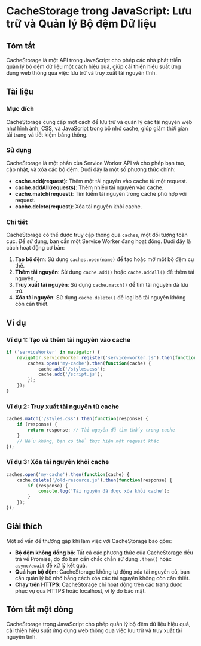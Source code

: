 <!--
Meta Description: # CacheStorage trong JavaScript: Lưu trữ và Quản lý Bộ đệm Dữ liệu ## Tóm tắt CacheStorage là một API trong JavaScript cho phép các nhà phát triển quả...
Meta Keywords: cache, tài, nguyên, một, cachestorage
-->

# CacheStorage trong JavaScript: Lưu trữ và Quản lý Bộ đệm Dữ liệu

## Tóm tắt
CacheStorage là một API trong JavaScript cho phép các nhà phát triển quản lý bộ đệm dữ liệu một cách hiệu quả, giúp cải thiện hiệu suất ứng dụng web thông qua việc lưu trữ và truy xuất tài nguyên tĩnh.

## Tài liệu

### Mục đích
CacheStorage cung cấp một cách để lưu trữ và quản lý các tài nguyên web như hình ảnh, CSS, và JavaScript trong bộ nhớ cache, giúp giảm thời gian tải trang và tiết kiệm băng thông.

### Sử dụng
CacheStorage là một phần của Service Worker API và cho phép bạn tạo, cập nhật, và xóa các bộ đệm. Dưới đây là một số phương thức chính:

- **cache.add(request)**: Thêm một tài nguyên vào cache từ một request.
- **cache.addAll(requests)**: Thêm nhiều tài nguyên vào cache.
- **cache.match(request)**: Tìm kiếm tài nguyên trong cache phù hợp với request.
- **cache.delete(request)**: Xóa tài nguyên khỏi cache.

### Chi tiết
CacheStorage có thể được truy cập thông qua `caches`, một đối tượng toàn cục. Để sử dụng, bạn cần một Service Worker đang hoạt động. Dưới đây là cách hoạt động cơ bản:

1. **Tạo bộ đệm**: Sử dụng `caches.open(name)` để tạo hoặc mở một bộ đệm cụ thể.
2. **Thêm tài nguyên**: Sử dụng `cache.add()` hoặc `cache.addAll()` để thêm tài nguyên.
3. **Truy xuất tài nguyên**: Sử dụng `cache.match()` để tìm tài nguyên đã lưu trữ.
4. **Xóa tài nguyên**: Sử dụng `cache.delete()` để loại bỏ tài nguyên không còn cần thiết.

## Ví dụ

### Ví dụ 1: Tạo và thêm tài nguyên vào cache
```javascript
if ('serviceWorker' in navigator) {
    navigator.serviceWorker.register('service-worker.js').then(function() {
        caches.open('my-cache').then(function(cache) {
            cache.add('/styles.css');
            cache.add('/script.js');
        });
    });
}
```

### Ví dụ 2: Truy xuất tài nguyên từ cache
```javascript
caches.match('/styles.css').then(function(response) {
    if (response) {
        return response; // Tài nguyên đã tìm thấy trong cache
    }
    // Nếu không, bạn có thể thực hiện một request khác
});
```

### Ví dụ 3: Xóa tài nguyên khỏi cache
```javascript
caches.open('my-cache').then(function(cache) {
    cache.delete('/old-resource.js').then(function(response) {
        if (response) {
            console.log('Tài nguyên đã được xóa khỏi cache');
        }
    });
});
```

## Giải thích
Một số vấn đề thường gặp khi làm việc với CacheStorage bao gồm:

- **Bộ đệm không đồng bộ**: Tất cả các phương thức của CacheStorage đều trả về Promise, do đó bạn cần chắc chắn sử dụng `.then()` hoặc `async/await` để xử lý kết quả.
- **Quá hạn bộ đệm**: CacheStorage không tự động xóa tài nguyên cũ, bạn cần quản lý bộ nhớ bằng cách xóa các tài nguyên không còn cần thiết.
- **Chạy trên HTTPS**: CacheStorage chỉ hoạt động trên các trang được phục vụ qua HTTPS hoặc localhost, vì lý do bảo mật.

## Tóm tắt một dòng
CacheStorage trong JavaScript cho phép quản lý bộ đệm dữ liệu hiệu quả, cải thiện hiệu suất ứng dụng web thông qua việc lưu trữ và truy xuất tài nguyên tĩnh.